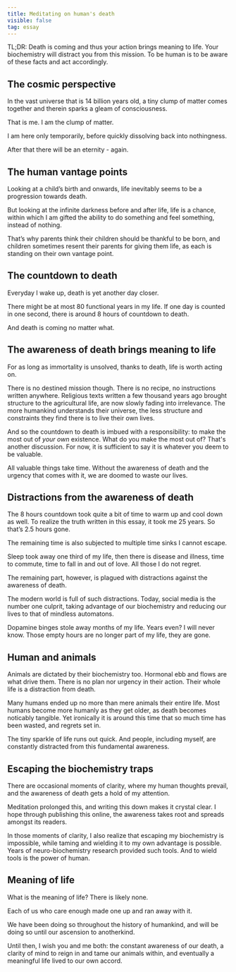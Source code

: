 ```yaml
---
title: Meditating on human's death
visible: false
tag: essay
---
```


TL;DR: Death is coming and thus your action brings meaning to life. Your biochemistry will distract you from this mission. To be human is to be aware of these facts and act accordingly.

## **The cosmic perspective** 

In the vast universe that is 14 billion years old, a tiny clump of matter comes together and therein sparks a gleam of consciousness.

That is me. I am the clump of matter.

I am here only temporarily, before quickly dissolving back into nothingness.

After that there will be an eternity - again.


## **The human vantage points**

Looking at a child’s birth and onwards, life inevitably seems to be a progression towards death.

But looking at the infinite darkness before and after life, life is a chance, within which I am gifted the ability to do something and feel something, instead of nothing.

That’s why parents think their children should be thankful to be born, and children sometimes resent their parents for giving them life, as each is standing on their own vantage point.


## **The countdown to death**

Everyday I wake up, death is yet another day closer. 

There might be at most 80 functional years in my life. If one day is counted in one second, there is around 8 hours of countdown to death.

And death is coming no matter what. 


## **The awareness of death brings meaning to life**

For as long as immortality is unsolved, thanks to death, life is worth acting on.

There is no destined mission though. There is no recipe, no instructions written anywhere. Religious texts written a few thousand years ago brought structure to the agricultural life, are now slowly fading into irrelevance. The more humankind understands their universe, the less structure and constraints they find there is to live their own lives.

And so the countdown to death is imbued with a responsibility: to make the most out of *your own* existence. What do you make the most out of? That's another discussion. For now, it is sufficient to say it is whatever you deem to be valuable. 

All valuable things take time. Without the awareness of death and the urgency that comes with it, we are doomed to waste our lives.


## **Distractions from the awareness of death**

The 8 hours countdown took quite a bit of time to warm up and cool down as well. To realize the truth written in this essay, it took me 25 years. So that’s 2.5 hours gone.

The remaining time is also subjected to multiple time sinks I cannot escape.

Sleep took away one third of my life, then there is disease and illness, time to commute, time to fall in and out of love. All those I do not regret.

The remaining part, however, is plagued with distractions against the awareness of death. 

The modern world is full of such distractions. Today, social media is the number one culprit, taking advantage of our biochemistry and reducing our lives to that of mindless automatons. 

Dopamine binges stole away months of my life. Years even? I will never know. Those empty hours are no longer part of my life, they are gone.


## **Human and animals**

Animals are dictated by their biochemistry too. Hormonal ebb and flows are what drive them. There is no plan nor urgency in their action. Their whole life is a distraction from death.

Many humans ended up no more than mere animals their entire life. Most humans become more humanly as they get older, as death becomes noticably tangible. Yet ironically it is around this time that so much time has been wasted, and regrets set in.

The tiny sparkle of life runs out quick. And people, including myself, are constantly distracted from this fundamental awareness.


## **Escaping the biochemistry traps**


There are occasional moments of clarity, where my human thoughts prevail, and the awareness of death gets a hold of my attention. 

Meditation prolonged this, and writing this down makes it crystal clear. I hope through publishing this online, the awareness takes root and spreads amongst its readers.

In those moments of clarity, I also realize that escaping my biochemistry is impossible, while taming and wielding it to my own advantage is possible. Years of neuro-biochemistry research provided such tools. And to wield tools is the power of human.


## **Meaning of life**

What is the meaning of life? There is likely none. 

Each of us who care enough made one up and ran away with it. 

We have been doing so throughout the history of humankind, and will be doing so until our ascension to anotherkind.

Until then, I wish you and me both: the constant awareness of our death, a clarity of mind to reign in and tame our animals within, and eventually a meaningful life lived to our own accord.